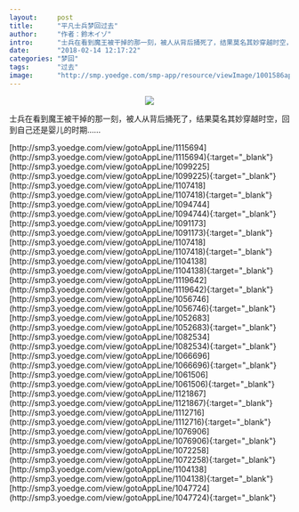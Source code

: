 ```yaml
---
layout:     post
title:      "平凡士兵梦回过去"
author:     "作者：鈴木イゾ"
intro:      "士兵在看到魔王被干掉的那一刻，被人从背后捅死了，结果莫名其妙穿越时空，回到自己还是婴儿的时期……"
date:       "2018-02-14 12:17:22"
categories: "梦回"
tags:       "过去"
image:      "http://smp.yoedge.com/smp-app/resource/viewImage/1001586appline.png"
---
```

<div style="text-align: center">
<p><img src="http://smp.yoedge.com/smp-app/resource/viewImage/1001586appline.png"/></p>
</div>
<p class="post-meta">
<span>士兵在看到魔王被干掉的那一刻，被人从背后捅死了，结果莫名其妙穿越时空，回到自己还是婴儿的时期……</span>
</p>
[http://smp3.yoedge.com/view/gotoAppLine/1115694](http://smp3.yoedge.com/view/gotoAppLine/1115694){:target="_blank"}
[http://smp3.yoedge.com/view/gotoAppLine/1099225](http://smp3.yoedge.com/view/gotoAppLine/1099225){:target="_blank"}
[http://smp3.yoedge.com/view/gotoAppLine/1107418](http://smp3.yoedge.com/view/gotoAppLine/1107418){:target="_blank"}
[http://smp3.yoedge.com/view/gotoAppLine/1094744](http://smp3.yoedge.com/view/gotoAppLine/1094744){:target="_blank"}
[http://smp3.yoedge.com/view/gotoAppLine/1091173](http://smp3.yoedge.com/view/gotoAppLine/1091173){:target="_blank"}
[http://smp3.yoedge.com/view/gotoAppLine/1107418](http://smp3.yoedge.com/view/gotoAppLine/1107418){:target="_blank"}
[http://smp3.yoedge.com/view/gotoAppLine/1104138](http://smp3.yoedge.com/view/gotoAppLine/1104138){:target="_blank"}
[http://smp3.yoedge.com/view/gotoAppLine/1119642](http://smp3.yoedge.com/view/gotoAppLine/1119642){:target="_blank"}
[http://smp3.yoedge.com/view/gotoAppLine/1056746](http://smp3.yoedge.com/view/gotoAppLine/1056746){:target="_blank"}
[http://smp3.yoedge.com/view/gotoAppLine/1052683](http://smp3.yoedge.com/view/gotoAppLine/1052683){:target="_blank"}
[http://smp3.yoedge.com/view/gotoAppLine/1082534](http://smp3.yoedge.com/view/gotoAppLine/1082534){:target="_blank"}
[http://smp3.yoedge.com/view/gotoAppLine/1066696](http://smp3.yoedge.com/view/gotoAppLine/1066696){:target="_blank"}
[http://smp3.yoedge.com/view/gotoAppLine/1061506](http://smp3.yoedge.com/view/gotoAppLine/1061506){:target="_blank"}
[http://smp3.yoedge.com/view/gotoAppLine/1121867](http://smp3.yoedge.com/view/gotoAppLine/1121867){:target="_blank"}
[http://smp3.yoedge.com/view/gotoAppLine/1112716](http://smp3.yoedge.com/view/gotoAppLine/1112716){:target="_blank"}
[http://smp3.yoedge.com/view/gotoAppLine/1076906](http://smp3.yoedge.com/view/gotoAppLine/1076906){:target="_blank"}
[http://smp3.yoedge.com/view/gotoAppLine/1072258](http://smp3.yoedge.com/view/gotoAppLine/1072258){:target="_blank"}
[http://smp3.yoedge.com/view/gotoAppLine/1104138](http://smp3.yoedge.com/view/gotoAppLine/1104138){:target="_blank"}
[http://smp3.yoedge.com/view/gotoAppLine/1047724](http://smp3.yoedge.com/view/gotoAppLine/1047724){:target="_blank"}


